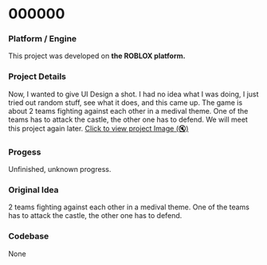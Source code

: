 # 000000

### Platform / Engine
This project was developed on **the ROBLOX platform.**

### Project Details
Now, I wanted to give UI Design a shot. I had no idea what I was doing, I just tried out random stuff, see what it does, and this came up. The game is about 2 teams fighting against each other in a medival theme. One of the teams has to attack the castle, the other one has to defend. We will meet this project again later.
[Click to view project Image (🔇)](./Screenshot%202024-05-16%20141446.png)

### Progess
Unfinished, unknown progress.

### Original Idea
2 teams fighting against each other in a medival theme. One of the teams has to attack the castle, the other one has to defend.

### Codebase
None
